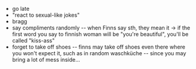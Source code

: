 - go late
- "react to sexual-like jokes"
- bragg
- say compliments randomly -- when Finns say sth, they mean it -> if the first word you say to finnish woman will be "you're beautiful", you'll be called "kiss-ass"
- forget to take off shoes -- finns may take off shoes even there where you won't expect it, such as in random waschküche -- since you may bring a lot of mess inside...
